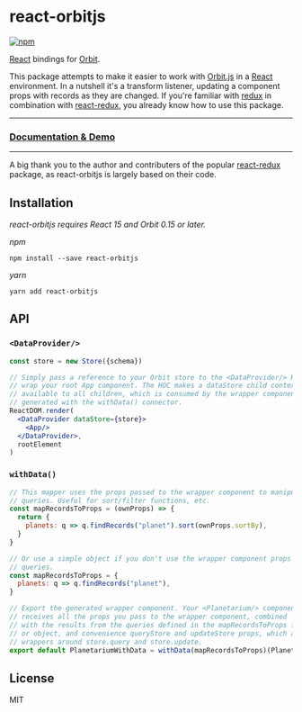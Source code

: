 react-orbitjs
=============

[![npm](https://img.shields.io/npm/v/react-orbitjs.svg)](https://www.npmjs.com/package/react-orbitjs)

[React](https://reactjs.org/) bindings for [Orbit](http://orbitjs.com/).

This package attempts to make it easier to work with
[Orbit.js](http://orbitjs.com/) in a [React](https://reactjs.org/)
environment. In a nutshell it's a transform listener, updating
a component props with records as they are changed. If you're familiar
with [redux](https://github.com/reactjs/redux/) in combination with
[react-redux](https://github.com/reactjs/react-redux), you already know
how to use this package.

---

### [Documentation & Demo](https://exivity.github.io/react-orbitjs/)

---

A big thank you to the author and contributers of the popular
[react-redux](https://github.com/reactjs/react-redux) package, as
react-orbitjs is largely based on their code.

Installation
------------

_react-orbitjs requires React 15 and Orbit 0.15 or later._

_npm_

```
npm install --save react-orbitjs
```

_yarn_

```
yarn add react-orbitjs
```

API
---

### `<DataProvider/>`

```jsx
const store = new Store({schema})

// Simply pass a reference to your Orbit store to the <DataProvider/> HOC and
// wrap your root App component. The HOC makes a dataStore child context
// available to all children, which is consumed by the wrapper component
// generated with the withData() connector.
ReactDOM.render(
  <DataProvider dataStore={store}>
    <App/>
  </DataProvider>,
  rootElement
)
```

### `withData()`

```jsx
// This mapper uses the props passed to the wrapper component to manipulate the
// queries. Useful for sort/filter functions, etc.
const mapRecordsToProps = (ownProps) => {
  return {
    planets: q => q.findRecords("planet").sort(ownProps.sortBy),
  }
}

// Or use a simple object if you don't use the wrapper component props in your
// queries.
const mapRecordsToProps = {
  planets: q => q.findRecords("planet"),
}

// Export the generated wrapper component. Your <Planetarium/> component
// receives all the props you pass to the wrapper component, combined
// with the results from the queries defined in the mapRecordsToProps function
// or object, and convenience queryStore and updateStore props, which are
// wrappers around store.query and store.update.
export default PlanetariumWithData = withData(mapRecordsToProps)(Planetarium)
```

License
-------

MIT